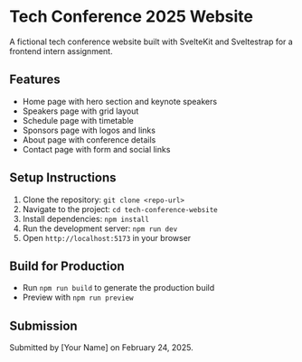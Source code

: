 # Tech Conference 2025 Website

A fictional tech conference website built with SvelteKit and Sveltestrap for a frontend intern assignment.

## Features
- Home page with hero section and keynote speakers
- Speakers page with grid layout
- Schedule page with timetable
- Sponsors page with logos and links
- About page with conference details
- Contact page with form and social links

## Setup Instructions
1. Clone the repository: `git clone <repo-url>`
2. Navigate to the project: `cd tech-conference-website`
3. Install dependencies: `npm install`
4. Run the development server: `npm run dev`
5. Open `http://localhost:5173` in your browser

## Build for Production
- Run `npm run build` to generate the production build
- Preview with `npm run preview`

## Submission
Submitted by [Your Name] on February 24, 2025.